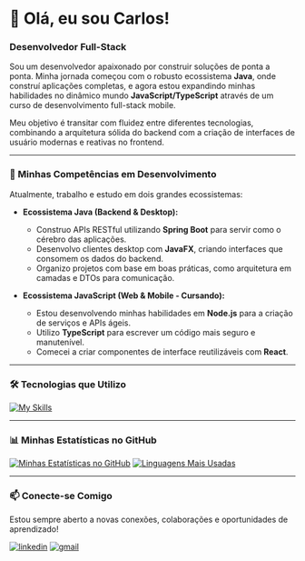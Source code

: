 # 👋 Olá, eu sou Carlos!

### Desenvolvedor Full-Stack

Sou um desenvolvedor apaixonado por construir soluções de ponta a ponta. Minha jornada começou com o robusto ecossistema **Java**, onde construí aplicações completas, e agora estou expandindo minhas habilidades no dinâmico mundo **JavaScript/TypeScript** através de um curso de desenvolvimento full-stack mobile.

Meu objetivo é transitar com fluidez entre diferentes tecnologias, combinando a arquitetura sólida do backend com a criação de interfaces de usuário modernas e reativas no frontend.

---

### 🚀 Minhas Competências em Desenvolvimento

Atualmente, trabalho e estudo em dois grandes ecossistemas:

* **Ecossistema Java (Backend & Desktop):**
    * Construo APIs RESTful utilizando **Spring Boot** para servir como o cérebro das aplicações.
    * Desenvolvo clientes desktop com **JavaFX**, criando interfaces que consomem os dados do backend.
    * Organizo projetos com base em boas práticas, como arquitetura em camadas e DTOs para comunicação.

* **Ecossistema JavaScript (Web & Mobile - Cursando):**
    * Estou desenvolvendo minhas habilidades em **Node.js** para a criação de serviços e APIs ágeis.
    * Utilizo **TypeScript** para escrever um código mais seguro e manutenível.
    * Comecei a criar componentes de interface reutilizáveis com **React**.

---

### 🛠️ Tecnologias que Utilizo

[![My Skills](https://skill-icons.dev/icons?i=java,spring,javafx,nodejs,ts,react,git,github,vscode&perline=9)](https://skill-icons.dev)

---

### 📊 Minhas Estatísticas no GitHub

[![Minhas Estatísticas no GitHub](https://github-readme-stats.vercel.app/api?username=carloscmp&show_icons=true&theme=radical&hide_border=true&count_private=true)](https://github.com/anuraghazra/github-readme-stats)
[![Linguagens Mais Usadas](https://github-readme-stats.vercel.app/api/top-langs/?username=carloscmp&layout=compact&theme=radical&hide_border=true&exclude_repo=FrontEndProjetoSpring)](https://github.com/anuraghazra/github-readme-stats)

---

### 📫 Conecte-se Comigo

Estou sempre aberto a novas conexões, colaborações e oportunidades de aprendizado!

[![linkedin](https://img.shields.io/badge/linkedin-0A66C2?style=for-the-badge&logo=linkedin&logoColor=white)](https://www.linkedin.com/in/carloscmpereira/)
[![gmail](https://img.shields.io/badge/Gmail-D14836?style=for-the-badge&logo=gmail&logoColor=white)](mailto:carlos_cmp10@hotmail.com)
